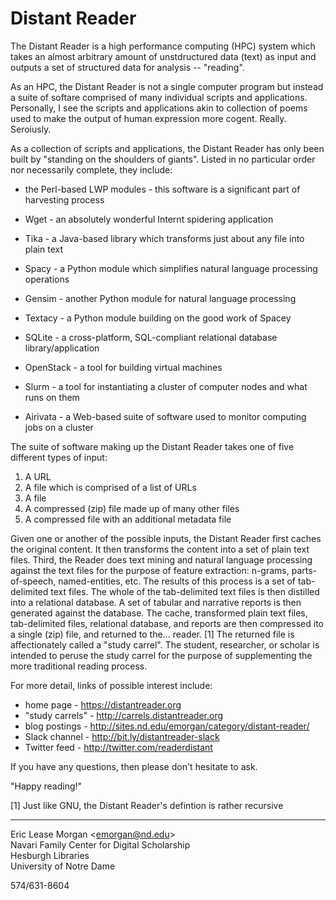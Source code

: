 # Distant Reader

The Distant Reader is a high performance computing (HPC) system which takes an almost arbitrary amount of unstdructured data (text) as input and outputs a set of structured data for analysis -- "reading".

As an HPC, the Distant Reader is not a single computer program but instead a suite of softare comprised of many individual scripts and applications. Personally, I see the scripts and applications akin to collection of poems used to make the output of human expression more cogent. Really. Seroiusly.

As a collection of scripts and applications, the Distant Reader has only been built by "standing on the shoulders of giants". Listed in no particular order nor necessarily complete, they include:

   * the Perl-based LWP modules - this software is a significant part of harvesting process
   
   * Wget - an absolutely wonderful Internt spidering application
   
   * Tika - a Java-based library which transforms just about any file into plain text
   
   * Spacy - a Python module which simplifies natural language processing operations
   
   * Gensim - another Python module for natural language processing
   
   * Textacy - a Python module building on the good work of Spacey

   * SQLite - a cross-platform, SQL-compliant relational database library/application
   
   * OpenStack - a tool for building virtual machines
   
   * Slurm - a tool for instantiating a cluster of computer nodes and what runs on them
   
   * Airivata - a Web-based suite of software used to monitor computing jobs on a cluster

The suite of software making up the Distant Reader takes one of five different types of input:

   1. A URL
   2. A file which is comprised of a list of URLs
   3. A file
   4. A compressed (zip) file made up of many other files
   5. A compressed file with an additional metadata file
   
Given one or another of the possible inputs, the Distant Reader first caches the original content. It then transforms the content into a set of plain text files. Third, the Reader does text mining and natural language processing against the text files for the purpose of feature extraction: n-grams, parts-of-speech, named-entities, etc. The results of this process is a set of tab-delimited text files. The whole of the tab-delimited text files is then distilled into a relational database. A set of tabular and narrative reports is then generated against the database. The cache, transformed plain text files, tab-delimited files, relational database, and reports are then compressed ito a single (zip) file, and returned to the... reader. [1] The returned file is affectionately called a "study carrel".  The student, researcher, or scholar is intended to peruse the study carrel for the purpose of supplementing the more traditional reading process.

For more detail, links of possible interest include:

  * home page - https://distantreader.org
  * "study carrels" - http://carrels.distantreader.org
  * blog postings - http://sites.nd.edu/emorgan/category/distant-reader/
  * Slack channel - http://bit.ly/distantreader-slack
  * Twitter feed - http://twitter.com/readerdistant

If you have any questions, then please don't hesitate to ask.

"Happy reading!"

[1] Just like GNU, the Distant Reader's defintion is rather recursive

--- 
Eric Lease Morgan &lt;emorgan@nd.edu&gt;   
Navari Family Center for Digital Scholarship   
Hesburgh Libraries   
University of Notre Dame   

574/631-8604



